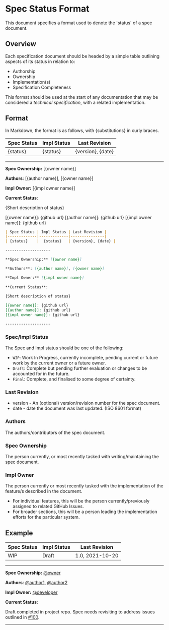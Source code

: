 # Spec Status Format

This document specifies a format used to denote the 'status' of a spec document.

## Overview

Each specification document should be headed by a simple table outlining aspects of its status in relation to:

-   Authorship
-   Ownership
-   Implementation(s)
-   Specification Completeness

This format should be used at the start of any documentation that may be considered a _technical specification_, with a related implementation.

## Format

In Markdown, the format is as follows, with {substitutions} in curly braces.

| Spec Status | Impl Status | Last Revision |
|-------------|-------------|---------------|
| {status}    |  {status}   | {version}, {date} |

--------------------

**Spec Ownership:** [{owner name}]

**Authors**: [{author name}], [{owner name}]

**Impl Owner:** [{impl owner name}]
 
**Current Status**:
 
{Short description of status}

[{owner name}]: {github url}
[{author name}]: {github url}
[{impl owner name}]: {github url}

```markdown
| Spec Status | Impl Status | Last Revision |
|-------------|-------------|---------------|
| {status}    |  {status}   | {version}, {date} |

--------------------

**Spec Ownership:** [{owner name}]

**Authors**: [{author name}], [{owner name}]

**Impl Owner:** [{impl owner name}]
 
**Current Status**:
 
{Short description of status}

[{owner name}]: {github url}
[{author name}]: {github url}
[{impl owner name}]: {github url}

--------------------
```

### Spec/Impl Status

The Spec and Impl status should be one of the following:

-   `WIP`: Work In Progress, currently incomplete, pending current or future work by the current owner or a future owner.
-   `Draft`: Complete but pending further evaluation or changes to be accounted for in the future.
-   `Final`: Complete, and finalised to some degree of certainty.

### Last Revision

-   version - An (optional) version/revision number for the spec document.
-   date - date the document was last updated. (ISO 8601 format)

### Authors

The authors/contributors of the spec document.

### Spec Ownership

The person currently, or most recently tasked with writing/maintaining the spec document.

### Impl Owner

The person currently or most recently tasked with the implementation of the feature/s described in the document.

-   For individual features, this will be the person currently/previously assigned to related GitHub Issues.
-   For broader sections, this will be a person leading the implementation efforts for the particular system.

## Example

| Spec Status | Impl Status | Last Revision |
|-------------|----------------|---------------|
| WIP         |  Draft      | 1.0, 2021-10-20 |

***

**Spec Ownership:** [@owner]

**Authors**: [@author1], [@author2]

**Impl Owner:** [@developer]

**Current Status**:

Draft completed in project repo.
Spec needs revisiting to address issues outlined in [#100](etc).

[@owner]: URL

[@author1]: URL

[@author2]: URL

[@developer]: URL

***
